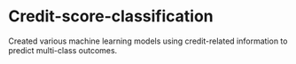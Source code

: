 # Credit-score-classification
Created various machine learning models using credit-related information to predict multi-class outcomes.
